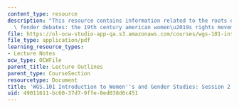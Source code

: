 ```yaml
---
content_type: resource
description: "This resource contains information related to the roots of contemporary\
  \ fender debates: the 19th century american women\u2019s rights movement."
file: https://ol-ocw-studio-app-qa.s3.amazonaws.com/courses/wgs-101-introduction-to-womens-and-gender-studies-fall-2014/49011611bc6037d79ffe8ed038d6c451_MITWGS_101F14_Sess2.pdf
file_type: application/pdf
learning_resource_types:
- Lecture Notes
ocw_type: OCWFile
parent_title: Lecture Outlines
parent_type: CourseSection
resourcetype: Document
title: 'WGS.101 Introduction to Women''s and Gender Studies: Session 2 Lecture Outline'
uid: 49011611-bc60-37d7-9ffe-8ed038d6c451
---
```

